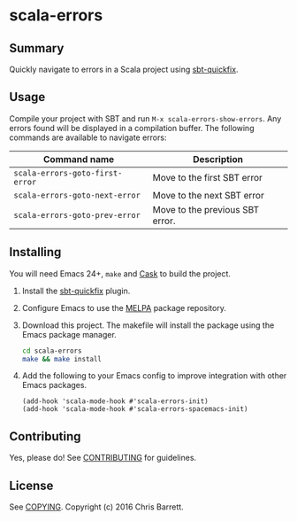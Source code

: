 # scala-errors

## Summary

Quickly navigate to errors in a Scala project using [sbt-quickfix][].

## Usage

Compile your project with SBT and run `M-x scala-errors-show-errors`. Any errors
found will be displayed in a compilation buffer. The following commands are
available to navigate errors:

| Command name                    | Description                                |
|---------------------------------|--------------------------------------------|
| `scala-errors-goto-first-error` | Move to the first SBT error                |
| `scala-errors-goto-next-error`  | Move to the next SBT error                 |
| `scala-errors-goto-prev-error`  | Move to the previous SBT error.            |

## Installing

You will need Emacs 24+, `make` and [Cask](https://github.com/cask/cask) to
build the project.

1. Install the [sbt-quickfix][] plugin.

2. Configure Emacs to use the [MELPA][] package repository.

3. Download this project. The makefile will install the package using the Emacs package manager.

   ```sh
   cd scala-errors
   make && make install
   ```

4. Add the following to your Emacs config to improve integration with other Emacs packages.

   ```elisp
   (add-hook 'scala-mode-hook #'scala-errors-init)
   (add-hook 'scala-mode-hook #'scala-errors-spacemacs-init)
   ```

## Contributing

Yes, please do! See [CONTRIBUTING][] for guidelines.

## License

See [COPYING][]. Copyright (c) 2016 Chris Barrett.


[CONTRIBUTING]: ./CONTRIBUTING.md
[COPYING]: ./COPYING
[sbt-quickfix]: https://github.com/dscleaver/sbt-quickfix
[MELPA]: https://melpa.org/#/getting-started

